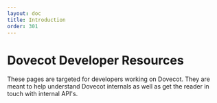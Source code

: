 ```yaml
---
layout: doc
title: Introduction
order: 301
---
```


# Dovecot Developer Resources

These pages are targeted for developers working on Dovecot. They are meant to
help understand Dovecot internals as well as get the reader in touch with
internal API's.
